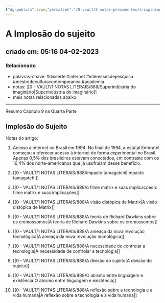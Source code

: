 ```yaml
---
{"dg-publish":true,"permalink":"/0-vault/2-notas-permanentes/a-implosao-do-sujeito/","tags":["permanente","disserte","internet","interessesdepesquisa","mestredeculturacontemporanea","academia"],"dgHomeLink":true,"dgShowLocalGraph":true,"dgShowFileTree":true,"dgEnableSearch":true}
---
```


# A Implosão do sujeito

## criado em: 05:16 04-02-2023

### Relacionado

- palavras-chave: #disserte #internet #interessesdepesquisa #mestredeculturacontemporanea #academia 
- notas: [[0 - VAULT/1 NOTAS LITERAIS/888/Superindústria do imaginário\|Superindústria do imaginário]]
- mais notas relacionadas abaixo
---

Resumo Capítulo 9 na Quarta Parte

## Implosão do Sujeito

Notas do artigo:

1. Acesso à internet no Brasil em 1994: No final de 1994, a estatal Embratel começou a oferecer acesso à internet de forma experimental no Brasil. Apenas 0,5% dos brasileiros estavam conectados, em contraste com os 16,4% dos norte-americanos que já usufruíam desse benefício.

2. [[0 - VAULT/1 NOTAS LITERAIS/888/impacto tamagotchi\|impacto tamagotchi]]
3. [[0 - VAULT/1 NOTAS LITERAIS/888/o filme matrix e suas implicações\|o filme matrix e suas implicações]]
4. [[0 - VAULT/1 NOTAS LITERAIS/888/A visão distópica de Matrix\|A visão distópica de Matrix]]
5. [[0 - VAULT/1 NOTAS LITERAIS/888/A teoria de Richard Dawkins sobre os cromossomos\|A teoria de Richard Dawkins sobre os cromossomos]]
6. [[0 - VAULT/1 NOTAS LITERAIS/888/A ameaça da nova revolução tecnológica\|A ameaça da nova revolução tecnológica]]
7. [[0 - VAULT/1 NOTAS LITERAIS/888/A necessidade de controlar a tecnologia\|A necessidade de controlar a tecnologia]]
8. [[0 - VAULT/1 NOTAS LITERAIS/888/A divisão do sujeito\|A divisão do sujeito]]
9. [[0 - VAULT/1 NOTAS LITERAIS/888/O abismo entre linguagem e existência\|O abismo entre linguagem e existência]]
10. [[0 - VAULT/1 NOTAS LITERAIS/888/A reflexão sobre a tecnologia e a vida humana\|A reflexão sobre a tecnologia e a vida humana]]